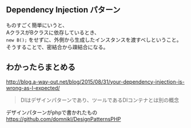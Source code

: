 ## Dependency Injection パターン

ものすごく簡単にいうと、  
AクラスがBクラスに依存しているとき、  
`new B();` をせずに、外側から生成したインスタンスを渡すべしということ。  
そうすることで、密結合から疎結合になる。

## わかったらまとめる
http://blog.a-way-out.net/blog/2015/08/31/your-dependency-injection-is-wrong-as-I-expected/
>DIはデザインパターンであり、ツールであるDIコンテナとは別の概念  


デザインパターンがphpで書かれたもの  
https://github.com/domnikl/DesignPatternsPHP
